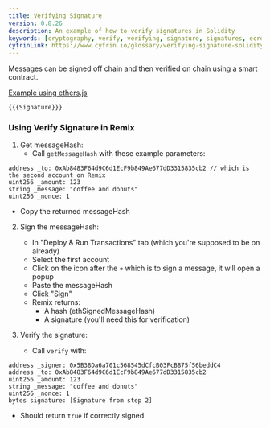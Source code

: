 ```yaml
---
title: Verifying Signature
version: 0.8.26
description: An example of how to verify signatures in Solidity
keywords: [cryptography, verify, verifying, signature, signatures, ecrecover]
cyfrinLink: https://www.cyfrin.io/glossary/verifying-signature-solidity-code-example
---
```


Messages can be signed off chain and then verified on chain using a smart contract.

[Example using ethers.js](https://github.com/t4sk/hello-erc20-permit/blob/main/test/verify-signature.js)

```solidity
{{{Signature}}}
```

### Using Verify Signature in Remix

1. Get messageHash:
   - Call `getMessageHash` with these example parameters:

```solidity
address _to: 0xAb8483F64d9C6d1EcF9b849Ae677dD3315835cb2 // which is the second account on Remix
uint256 _amount: 123
string _message: "coffee and donuts"
uint256 _nonce: 1
```
   - Copy the returned messageHash

2. Sign the messageHash:
   - In "Deploy & Run Transactions" tab (which you're supposed to be on already)
   - Select the first account
   - Click on the icon after the `+` which is to sign a message, it will open a popup
   - Paste the messageHash
   - Click "Sign"
   - Remix returns:
     - A hash (ethSignedMessageHash)
     - A signature (you'll need this for verification)

3. Verify the signature:
   - Call `verify` with:
```solidity
address _signer: 0x5B38Da6a701c568545dCfcB03FcB875f56beddC4
address _to: 0xAb8483F64d9C6d1EcF9b849Ae677dD3315835cb2
uint256 _amount: 123
string _message: "coffee and donuts"
uint256 _nonce: 1
bytes signature: [Signature from step 2]
```
   - Should return `true` if correctly signed
